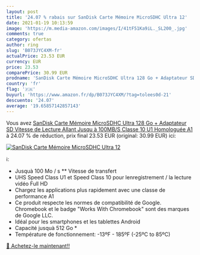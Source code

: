 ```yaml
---
layout: post
title: '24.07 % rabais sur SanDisk Carte Mémoire MicroSDHC Ultra 12'
date: 2021-01-19 10:13:59
image: 'https://m.media-amazon.com/images/I/41tF51Ka9iL._SL200_.jpg'
comments: true
category: ofertas
author: ring
slug: 'B073JYC4XM-fr'
actualPrice: 23.53 EUR
currency: EUR
price: 23.53
comparePrice: 30.99 EUR
prodname: 'SanDisk Carte Mémoire MicroSDHC Ultra 128 Go + Adaptateur SD  Vitesse de Lecture Allant Jusqu à 100MB/S  Classe 10  U1  Homologuée A1'
country: 'fr'
flag: '🇫🇷'
buyurl: 'https://www.amazon.fr/dp/B073JYC4XM/?tag=tolees0d-21'
descuento: '24.07'
average: '19.65857142857143'
---
```


Vous avez [SanDisk Carte Mémoire MicroSDHC Ultra 128 Go + Adaptateur SD  Vitesse de Lecture Allant Jusqu à 100MB/S  Classe 10  U1  Homologuée A1](https://www.amazon.fr/dp/B073JYC4XM/?tag=tolees0d-21)  à  24.07 % de réduction, prix final  23.53 EUR (original: 30.99 EUR) ici:

[![SanDisk Carte Mémoire MicroSDHC Ultra 12](https://m.media-amazon.com/images/I/41tF51Ka9iL._SL200_.jpg)](https://www.amazon.fr/dp/B073JYC4XM/?tag=tolees0d-21)

ℹ️:

- Jusquà 100 Mo / s ** Vitesse de transfert
- UHS Speed Class U1 et Speed Class 10 pour lenregistrement / la lecture vidéo Full HD
- Chargez les applications plus rapidement avec une classe de performance A1
- Ce produit respecte les normes de compatibilité de Google. Chromebook et le badge "Works With Chromebook" sont des marques de Google LLC.
- Idéal pour les smartphones et les tablettes Android
- Capacité jusquà 512 Go *
- Température de fonctionnement: -13ºF - 185ºF (-25ºC to 85ºC)

[🛒 Achetez-le maintenant!!](https://www.amazon.fr/dp/B073JYC4XM/?tag=tolees0d-21)
